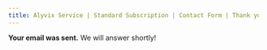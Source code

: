 ```yaml
---
title: Alyvix Service | Standard Subscription | Contact Form | Thank you!
---
```


**Your email was sent.** We will answer shortly!
